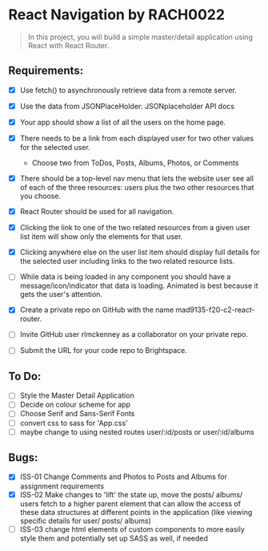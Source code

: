 # React Navigation by RACH0022

> In this project, you will build a simple master/detail application using React with React Router.

## Requirements:

- [x] Use fetch() to asynchronously retrieve data from a remote server.
- [x] Use the data from JSONPlaceHolder: JSONplaceholder API docs
- [x] Your app should show a list of all the users on the home page.
- [x] There needs to be a link from each displayed user for two other values for the selected user.

  - Choose two from ToDos, Posts, Albums, Photos, or Comments

- [x] There should be a top-level nav menu that lets the website user see all of each of the three resources: users plus the two other resources that you choose.
- [x] React Router should be used for all navigation.
- [x] Clicking the link to one of the two related resources from a given user list item will show only the elements for that user.
- [x] Clicking anywhere else on the user list item should display full details for the selected user including links to the two related resource lists.
- [ ] While data is being loaded in any component you should have a message/icon/indicator that data is loading. Animated is best because it gets the user's attention.
- [x] Create a private repo on GitHub with the name mad9135-f20-c2-react-router.
- [ ] Invite GitHub user rlmckenney as a collaborator on your private repo.
- [ ] Submit the URL for your code repo to Brightspace.

## To Do:

- [ ] Style the Master Detail Application
- [ ] Decide on colour scheme for app
- [ ] Choose Serif and Sans-Serif Fonts
- [ ] convert css to sass for 'App.css'
- [ ] maybe change to using nested routes user/:id/posts or user/:id/albums

## Bugs:

- [x] ISS-01 Change Comments and Photos to Posts and Albums for assignment requirements
- [x] ISS-02 Make changes to 'lift' the state up, move the posts/ albums/ users fetch to a higher parent element that can allow the access of these data structures at different points in the application (like viewing specific details for user/ posts/ albums)
- [ ] ISS-03 change html elements of custom components to more easily style them and potentially set up SASS as well, if needed
